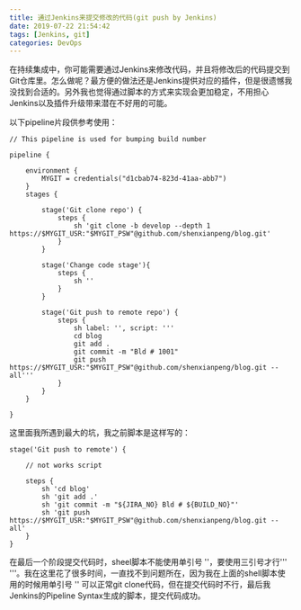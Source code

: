 ```yaml
---
title: 通过Jenkins来提交修改的代码(git push by Jenkins)
date: 2019-07-22 21:54:42
tags: [Jenkins, git]
categories: DevOps
---
```


在持续集成中，你可能需要通过Jenkins来修改代码，并且将修改后的代码提交到Git仓库里。怎么做呢？最方便的做法还是Jenkins提供对应的插件，但是很遗憾我没找到合适的。另外我也觉得通过脚本的方式来实现会更加稳定，不用担心Jenkins以及插件升级带来潜在不好用的可能。

以下pipeline片段供参考使用：
```
// This pipeline is used for bumping build number

pipeline {

    environment { 
        MYGIT = credentials("d1cbab74-823d-41aa-abb7")
    }
    stages {

        stage('Git clone repo') {
            steps {
                sh 'git clone -b develop --depth 1 https://$MYGIT_USR:"$MYGIT_PSW"@github.com/shenxianpeng/blog.git'
            }
        }

        stage('Change code stage'){
            steps {
                sh ''
            }
        }

        stage('Git push to remote repo') {
            steps {
                sh label: '', script: '''
                cd blog
                git add .
                git commit -m "Bld # 1001"
                git push https://$MYGIT_USR:"$MYGIT_PSW"@github.com/shenxianpeng/blog.git --all'''
            }
        }
    }

}
```

这里面我所遇到最大的坑，我之前脚本是这样写的：
```
stage('Git push to remote') {

    // not works script

    steps {                
        sh 'cd blog'
        sh 'git add .'
        sh 'git commit -m "${JIRA_NO} Bld # ${BUILD_NO}"'
        sh 'git push https://$MYGIT_USR:"$MYGIT_PSW"@github.com/shenxianpeng/blog.git --all'
    }
}
```

在最后一个阶段提交代码时，sheel脚本不能使用单引号 ''，要使用三引号才行''' '''。我在这里花了很多时间，一直找不到问题所在，因为我在上面的shell脚本使用的时候用单引号 '' 可以正常git clone代码，但在提交代码时不行，最后我Jenkins的Pipeline Syntax生成的脚本，提交代码成功。

